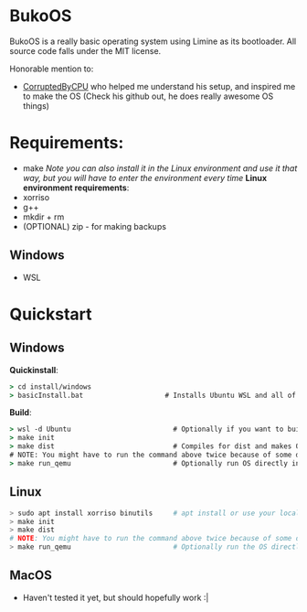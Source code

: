 # BukoOS
BukoOS is a really basic operating system using Limine as its bootloader. 
All source code falls under the MIT license. 

Honorable mention to:
- [CorruptedByCPU](https://github.com/CorruptedByCPU) who helped me understand his setup, and inspired me to make the OS (Check his github out, he does really awesome OS things)
# Requirements:
- make                               *Note you can also install it in the Linux environment and use it that way, but you will have to enter the environment every time*
**Linux environment requirements**:
- xorriso
- g++
- mkdir + rm
- (OPTIONAL) zip - for making backups
## Windows
- WSL

# Quickstart
## Windows
**Quickinstall**:
```cmd
> cd install/windows
> basicInstall.bat                    # Installs Ubuntu WSL and all of the things we need
```
**Build**:
```cmd
> wsl -d Ubuntu                         # Optionally if you want to build faster
> make init
> make dist                             # Compiles for dist and makes OS.iso, You could also compile for release and debug - debug with no optimisation and debug symbols, release with some optimisation and debug symbols
# NOTE: You might have to run the command above twice because of some dumb issue with nasm and make
> make run_qemu                         # Optionally run OS directly in qemu
```
## Linux
```sh
> sudo apt install xorriso binutils     # apt install or use your local package manager if you're not on Ubuntu
> make init
> make dist
# NOTE: You might have to run the command above twice because of some dumb issue with nasm and make
> make run_qemu                         # Optionally run the OS directly in qemu
```
## MacOS
- Haven't tested it yet, but should hopefully work :|

